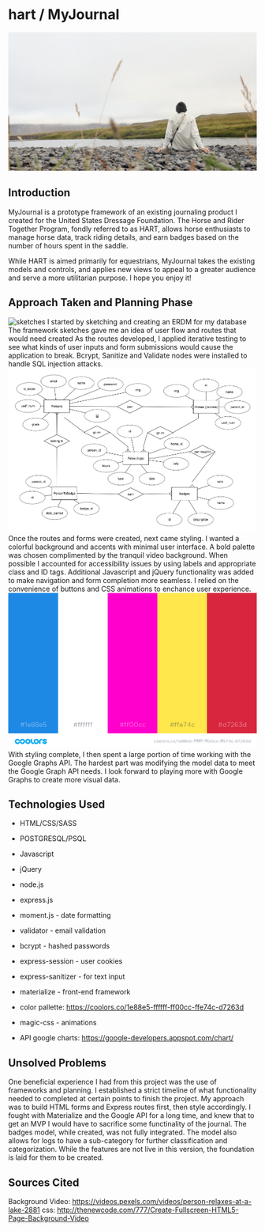 # hart / MyJournal

![bg](public/1.png)

## Introduction
MyJournal is a prototype framework of an existing journaling product I created for the United States Dressage Foundation. The Horse and Rider Together Program, fondly referred to as HART, allows horse enthusiasts to manage horse data, track riding details, and earn badges based on the number of hours spent in the saddle.

While HART is aimed primarily for equestrians, MyJournal takes the existing models and controls, and applies new views to appeal to a greater audience and serve a more utilitarian purpose. I hope you enjoy it!


## Approach Taken and Planning Phase
![sketches](https://dl2.pushbulletusercontent.com/HwNNrgvAZq6U3wki8d9BjAhJ8qrq3C16/asset.JPG)
I started by sketching and creating an ERDM for my database
The framework sketches gave me an idea of user flow and routes that would need created
As the routes developed, I applied iterative testing to see what kinds of user inputs and form submissions would cause the application to break.  Bcrypt, Sanitize and Validate nodes were installed to handle SQL injection attacks.
![erdm](hart_models.png)  
Once the routes and forms were created, next came styling.  I wanted a colorful background and accents with minimal user interface.  A bold palette was chosen complimented by the tranquil video background.  When possible I accounted for accessibility issues by using labels and appropriate class and ID tags.  Additional Javascript and jQuery functionality was added to make navigation and form completion more seamless.  I relied on the convenience of buttons and CSS animations to enchance user experience.
![colors](color_palette.png)
With styling complete, I then spent a large portion of time working with the Google Graphs API.  The hardest part was modifying the model data to meet the Google Graph API needs.  I look forward to playing more with Google Graphs to create more visual data.

## Technologies Used
- HTML/CSS/SASS
- POSTGRESQL/PSQL
- Javascript
- jQuery
- node.js
- express.js
- moment.js - date formatting
- validator - email validation
- bcrypt - hashed passwords
- express-session - user cookies
- express-sanitizer - for text input
- materialize - front-end framework
- color pallette: https://coolors.co/1e88e5-ffffff-ff00cc-ffe74c-d7263d   
- magic-css - animations

- API google charts: https://google-developers.appspot.com/chart/

## Unsolved Problems
One beneficial experience I had from this project was the use of frameworks and planning.  I established a strict timeline of what functionality needed to completed at certain points to finish the project.  My approach was to build HTML forms and Express routes first, then style accordingly.  I fought with Materialize and the Google API for a long time, and knew that to get an MVP I would have to sacrifice some functinality of the journal.  The badges model, while created, was not fully integrated.  The model also allows for logs to have a sub-category for further classification and categorization.  While the features are not live in this version, the foundation is laid for them to be created.

## Sources Cited
Background Video:
https://videos.pexels.com/videos/person-relaxes-at-a-lake-2881
css: http://thenewcode.com/777/Create-Fullscreen-HTML5-Page-Background-Video


